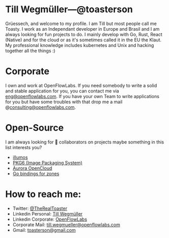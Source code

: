 # Till Wegmüller—@toasterson

Grüessech, and welcome to my profile. I am Till but most people call me Toasty. 
I work as an Independant developer in Europe and Brasil and 
I am always looking for fun projects to do. I mainly develop with Go, Rust, React (Native) 
and for the cloud or as it's sometimes called it in the EU the Klaut. 
My professional knowledge includes kubernetes and Unix and hacking together all the things :)

# Corporate

I own and work at OpenFlowLabs. If you need somebody to write a solid 
and stable application for you, you can contact me via [eng@openflowlabs.com](mailto:eng@openflowlabs.com).
If you have your own Team to write applications for you but have some troubles with that 
drop me a mail @[consulting@openflowlabs.com](mailto:consulting@openflowlabs.com). 

# Open-Source

I am always looking for 👯 collaborators on projects maybe something in this list interests you?
- [illumos](https://www.illumos.org/)
- [PKG6 (Image Packaging System)](https://crates.io/crates/libips)
- [Aurora OpenCloud](https://git.wegmueller.it/OpenCloud/opencloud)
- [Go bindings for zones](https://git.wegmueller.it/Illumos/go-zone)

# How to reach me:

- Twitter: [@TheRealToaster](https://twitter.com/TheRealToaster)
- Linkedin Personal: [Till Wegmüller](https://www.linkedin.com/in/till-wegm%C3%BCller-825ba3131/)
- Linkedin Corporate: [OpenFlowLabs](https://www.linkedin.com/company/open-flow-labs/) 
- Corporate Mail: [till.wegmueller@openflowlabs.com](mailto:till.wegmueller@openflowlabs.com)
- Gmail: [toasterson@gmail.com](mailto:toasterson@gmail.com)

